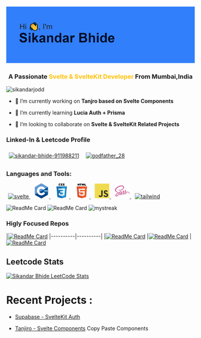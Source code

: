 ![Profile Image](header.png)

<!-- <h1 align="center">Hi 👋, I'm Sikandar Bhide</h1> -->
<h3 align="center">A Passionate  <span style="color:#FFC108" >Svelte & SvelteKit Developer</span> From Mumbai,India</h3>

<p align="left"> <img src="https://komarev.com/ghpvc/?username=sikandarjodd&label=Profile%20views&color=0e75b6&style=flat" alt="sikandarjodd" /> </p>

- 🔭 I’m currently working on **Tanjro based on Svelte Components**

- 🌱 I’m currently learning **Lucia Auth + Prisma**

- 👯 I’m looking to collaborate on **Svelte & SvelteKit Related Projects**

<h3 align="left">Linked-In & Leetcode Profile</h3>
<p align="left">
<a   href="https://linkedin.com/in/sikandar-bhide" target="blank"><img style="margin:7px;" align="center" src="https://raw.githubusercontent.com/rahuldkjain/github-profile-readme-generator/master/src/images/icons/Social/linked-in-alt.svg" alt="sikandar-bhide-911988211" height="30" width   target="blank"></a>
<a href="https://leetcode.com/Godfather_28/" target="blank">   <img style="margin:7px;" align="center" src="https://raw.githubusercontent.com/rahuldkjain/github-profile-readme-generator/master/src/images/icons/Social/leet-code.svg" alt="godfather_28" height="30" >  </a>
</p>

<h3 align="left">Languages and Tools:</h3>
<p align="left">
</a> <a style="margin:5px"  href="https://svelte.dev" target="_blank" rel="noreferrer"> <img src="https://upload.wikimedia.org/wikipedia/commons/1/1b/Svelte_Logo.svg" alt="svelte" width="40" height="40"/> </a>   <a style="margin:5px"  href="https://www.w3schools.com/cpp/" target="_blank" rel="noreferrer"> <img src="https://raw.githubusercontent.com/devicons/devicon/master/icons/cplusplus/cplusplus-original.svg" alt="cplusplus" width="40" height="40"/> </a>   <a style="margin:5px"  href="https://www.w3schools.com/css/" target="_blank" rel="noreferrer">   <img src="https://raw.githubusercontent.com/devicons/devicon/master/icons/css3/css3-original-wordmark.svg" alt="css3" width="40" height="40"/> </a> <a style="margin:5px"  href="https://www.w3.org/html/" target="_blank" rel="noreferrer"> <img src="https://raw.githubusercontent.com/devicons/devicon/master/icons/html5/html5-original-wordmark.svg" alt="html5" width="40" height="40"/> </a>   <a style="margin:5px"  href="https://developer.mozilla.org/en-US/docs/Web/JavaScript" target="_blank" rel="noreferrer">   <img src="https://raw.githubusercontent.com/devicons/devicon/master/icons/javascript/javascript-original.svg" alt="javascript" width="40" height="40"/> </a> <a style="margin:5px"  href="https://sass-lang.com" target="_blank" rel="noreferrer">   <img src="https://raw.githubusercontent.com/devicons/devicon/master/icons/sass/sass-original.svg" alt="sass" width="40" height="40"/>    <a style="margin:5px"  href="https://tailwindcss.com/" target="_blank" rel="noreferrer"> <img src="https://www.vectorlogo.zone/logos/tailwindcss/tailwindcss-icon.svg" alt="tailwind" width="40" height="40"/> </a> </p>

![ReadMe Card](https://github-readme-stats.vercel.app/api/top-langs?username=sikandarjodd&show_icons=true&locale=en&layout=compact&theme=tokyonight)
![ReadMe Card](https://github-readme-stats.vercel.app/api?username=sikandarjodd&show_icons=true&locale=en&theme=tokyonight)
<img src="https://github-readme-streak-stats.herokuapp.com/?user=sikandarjodd&theme=tokyonight" alt="mystreak"/>

### Higly Focused Repos

|[![ReadMe Card](https://github-readme-stats.vercel.app/api/pin/?username=sikandarjodd&repo=tanjiro&theme=tokyonight&border_radius=8&title_color=54E0FF&border_color=00F2FF&bg_color=001D36FF)](https://github.com/SikandarJODD/tanjiro)
|----------|----------|
|[![ReadMe Card](https://github-readme-stats.vercel.app/api/pin/?username=sikandarjodd&repo=Delite&theme=tokyonight&border_radius=8)](https://github.com/sikandarjodd/Delite)
|[![ReadMe Card](https://github-readme-stats.vercel.app/api/pin/?username=sikandarjodd&repo=SweShirts&theme=tokyonight&border_radius=8)](https://github.com/SikandarJODD/SweShirts)
|[![ReadMe Card](https://github-readme-stats.vercel.app/api/pin/?username=sikandarjodd&repo=Sveltekit-Supabase-Auth&theme=tokyonight&border_radius=8&bg_color=001D36FF)](https://github.com/SikandarJODD/Sveltekit-Supabase-Auth)

## Leetcode Stats

[![Sikandar Bhide LeetCode Stats](https://leetcode-stats-six.vercel.app/api?username=godfather_28&theme=tokyonight)](https://leetcode.com/Godfather_28/)

# Recent Projects :

- <a href="https://supa-sigma.vercel.app"> Supabase - SvelteKit Auth</a>

- <a href="https://tanjiro-wine.vercel.app"> Tanjiro - Svelte Components</a> Copy Paste Components
